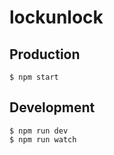 # lockunlock

## Production
```
$ npm start
```
## Development
```
$ npm run dev
$ npm run watch
```
